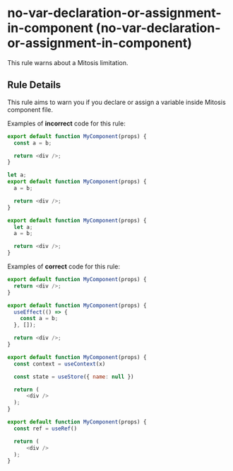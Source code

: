 # no-var-declaration-or-assignment-in-component (no-var-declaration-or-assignment-in-component)

This rule warns about a Mitosis limitation.

## Rule Details

This rule aims to warn you if you declare or assign a variable inside Mitosis component file.

Examples of **incorrect** code for this rule:

```js
export default function MyComponent(props) {
  const a = b;

  return <div />;
}

let a;
export default function MyComponent(props) {
  a = b;

  return <div />;
}

export default function MyComponent(props) {
  let a;
  a = b;

  return <div />;
}
```

Examples of **correct** code for this rule:

```js
export default function MyComponent(props) {
  return <div />;
}

export default function MyComponent(props) {
  useEffect(() => {
    const a = b;
  }, []);

  return <div />;
}

export default function MyComponent(props) {
  const context = useContext(x)

  const state = useStore({ name: null })

  return (
      <div />
  );
}

export default function MyComponent(props) {
  const ref = useRef()

  return (
      <div />
  );
}
```
